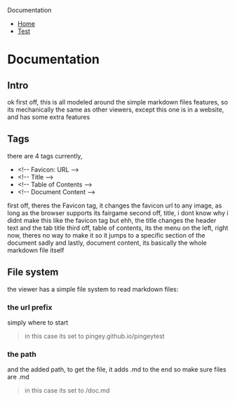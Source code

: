 <!-- Favicon: https://pingey.neocities.org/jinx.jpg -->
<!-- Title -->
Documentation
<!-- Table of Contents -->
- [Home](#)
- [Test](#/README)

<!-- Document Content -->

# Documentation

## Intro
ok first off, this is all modeled around the simple markdown files features, so its mechanically the same as other viewers, except this one is in a website, and has some extra features

## Tags
there are 4 tags currently,
- \<!\-\- Favicon: URL \-\-\>
- \<!\-\- Title \-\-\>
- \<!\-\- Table of Contents \-\-\>
- \<!\-\- Document Content \-\-\>

first off, theres the Favicon tag, it changes the favicon url to any image, as long as the browser supports its fairgame
second off, title, i dont know why i didnt make this like the favicon tag but ehh, the title changes the header text and the tab title
third off, table of contents, its the menu on the left, right now, theres no way to make it so it jumps to a specific section of the document sadly
and lastly, document content, its basically the whole markdown file itself

## File system
the viewer has a simple file system to read markdown files:
### the url prefix
simply where to start 
> in this case its set to pingey.github.io/pingeytest
### the path
and the added path, to get the file, it adds .md to the end so make sure files are .md
> in this case its set to /doc.md
